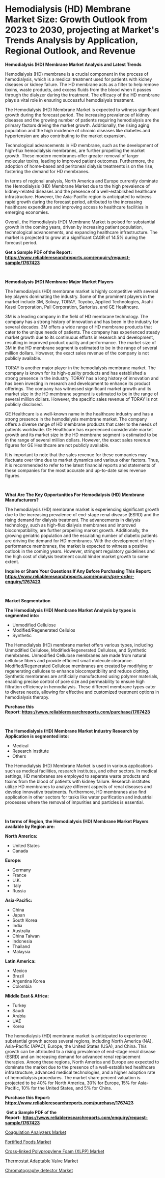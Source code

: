 <p><h1>Hemodialysis (HD) Membrane Market Size: Growth Outlook from 2023 to 2030, projecting at Market's Trends Analysis by Application, Regional Outlook, and Revenue</h1></p><p><strong>Hemodialysis (HD) Membrane Market Analysis and Latest Trends</strong></p>
<p><p>Hemodialysis (HD) membrane is a crucial component in the process of hemodialysis, which is a medical treatment used for patients with kidney diseases or kidney failure. The HD membrane acts as a filter to help remove toxins, waste products, and excess fluids from the blood when it passes through the dialyzer during the treatment. The efficacy of the HD membrane plays a vital role in ensuring successful hemodialysis treatment.</p><p>The Hemodialysis (HD) Membrane Market is expected to witness significant growth during the forecast period. The increasing prevalence of kidney diseases and the growing number of patients requiring hemodialysis are the primary factors driving the market growth. Additionally, the rising aging population and the high incidence of chronic diseases like diabetes and hypertension are also contributing to the market expansion.</p><p>Technological advancements in HD membrane, such as the development of high-flux hemodialysis membranes, are further propelling the market growth. These modern membranes offer greater removal of larger molecular toxins, leading to improved patient outcomes. Furthermore, the adoption of home-based and peritoneal dialysis treatments is on the rise, fostering the demand for HD membranes.</p><p>In terms of regional analysis, North America and Europe currently dominate the Hemodialysis (HD) Membrane Market due to the high prevalence of kidney-related diseases and the presence of a well-established healthcare infrastructure. However, the Asia-Pacific region is anticipated to witness rapid growth during the forecast period, attributed to the increasing healthcare expenditure and improving access to healthcare facilities in emerging economies.</p><p>Overall, the Hemodialysis (HD) Membrane Market is poised for substantial growth in the coming years, driven by increasing patient population, technological advancements, and expanding healthcare infrastructure. The market is projected to grow at a significant CAGR of 14.5% during the forecast period.</p></p>
<p><strong>Get a Sample PDF of the Report:&nbsp; <a href="https://www.reliableresearchreports.com/enquiry/request-sample/1767423">https://www.reliableresearchreports.com/enquiry/request-sample/1767423</a></strong></p>
<p>&nbsp;</p>
<p><strong>Hemodialysis (HD) Membrane Major Market Players</strong></p>
<p><p>The hemodialysis (HD) membrane market is highly competitive with several key players dominating the industry. Some of the prominent players in the market include 3M, Solvay, TORAY, Toyobo, Applied Technologies, Asahi Kasei Corporation, Pall Corporation, Sartorius, and GE Healthcare.</p><p>3M is a leading company in the field of HD membrane technology. The company has a strong history of innovation and has been in the industry for several decades. 3M offers a wide range of HD membrane products that cater to the unique needs of patients. The company has experienced steady market growth due to its continuous efforts in research and development, resulting in improved product quality and performance. The market size of 3M in the HD membrane segment is estimated to be in the range of several million dollars. However, the exact sales revenue of the company is not publicly available.</p><p>TORAY is another major player in the hemodialysis membrane market. The company is known for its high-quality products and has established a strong presence in the industry. TORAY has a long history of innovation and has been investing in research and development to enhance its product offerings. The company has witnessed significant market growth and its market size in the HD membrane segment is estimated to be in the range of several million dollars. However, the specific sales revenue of TORAY is not publicly disclosed.</p><p>GE Healthcare is a well-known name in the healthcare industry and has a strong presence in the hemodialysis membrane market. The company offers a diverse range of HD membrane products that cater to the needs of patients worldwide. GE Healthcare has experienced considerable market growth and its market size in the HD membrane segment is estimated to be in the range of several million dollars. However, the exact sales revenue figures for GE Healthcare are not publicly available.</p><p>It is important to note that the sales revenue for these companies may fluctuate over time due to market dynamics and various other factors. Thus, it is recommended to refer to the latest financial reports and statements of these companies for the most accurate and up-to-date sales revenue figures.</p></p>
<p>&nbsp;</p>
<p><strong>What Are The Key Opportunities For Hemodialysis (HD) Membrane Manufacturers?</strong></p>
<p><p>The hemodialysis (HD) membrane market is experiencing significant growth due to the increasing prevalence of end-stage renal disease (ESRD) and the rising demand for dialysis treatment. The advancements in dialysis technology, such as high-flux dialysis membranes and improved biocompatibility, are further propelling market growth. Additionally, the growing geriatric population and the escalating number of diabetic patients are driving the demand for HD membranes. With the development of high-performance membranes, the market is expected to witness a positive outlook in the coming years. However, stringent regulatory guidelines and the high cost of dialysis treatment could hinder market growth to some extent.</p></p>
<p><strong>Inquire or Share Your Questions If Any Before Purchasing This Report: <a href="https://www.reliableresearchreports.com/enquiry/pre-order-enquiry/1767423">https://www.reliableresearchreports.com/enquiry/pre-order-enquiry/1767423</a></strong></p>
<p>&nbsp;</p>
<p><strong>Market Segmentation</strong></p>
<p><strong>The Hemodialysis (HD) Membrane Market Analysis by types is segmented into:</strong></p>
<p><ul><li>Unmodified Cellulose</li><li>Modified/Regenerated Cellulos</li><li>Synthetic</li></ul></p>
<p><p>The Hemodialysis (HD) membrane market offers various types, including Unmodified Cellulose, Modified/Regenerated Cellulose, and Synthetic membranes. Unmodified Cellulose membranes are made from natural cellulose fibers and provide efficient small molecule clearance. Modified/Regenerated Cellulose membranes are created by modifying or regenerating cellulose to enhance biocompatibility and reduce clotting. Synthetic membranes are artificially manufactured using polymer materials, enabling precise control of pore size and permeability to ensure high filtration efficiency in hemodialysis. These different membrane types cater to diverse needs, allowing for effective and customized treatment options in hemodialysis therapy.</p></p>
<p><strong>Purchase this Report:&nbsp;<a href="https://www.reliableresearchreports.com/purchase/1767423">https://www.reliableresearchreports.com/purchase/1767423</a></strong></p>
<p>&nbsp;</p>
<p><strong>The Hemodialysis (HD) Membrane Market Industry Research by Application is segmented into:</strong></p>
<p><ul><li>Medical</li><li>Research Institute</li><li>Others</li></ul></p>
<p><p>The Hemodialysis (HD) Membrane Market is used in various applications such as medical facilities, research institutes, and other sectors. In medical settings, HD membranes are employed to separate waste products and toxins from the blood of patients with kidney failure. Research institutes utilize HD membranes to analyze different aspects of renal diseases and develop innovative treatments. Furthermore, HD membranes also find application in other sectors for tasks like water purification and industrial processes where the removal of impurities and particles is essential.</p></p>
<p>&nbsp;</p>
<p><strong>In terms of Region, the Hemodialysis (HD) Membrane Market Players available by Region are:</strong></p>
<p>
    <p> <strong> North America: </strong>
        <ul>
            <li>United States</li>
            <li>Canada</li>
        </ul>
        </p> 
    <p> <strong> Europe: </strong>
        <ul>
            <li>Germany</li>
            <li>France</li>
            <li>U.K.</li>
            <li>Italy</li>
            <li>Russia</li>
        </ul>
        </p> 
    <p> <strong> Asia-Pacific: </strong>
        <ul>
            <li>China</li>
            <li>Japan</li>
            <li>South Korea</li>
            <li>India</li>
            <li>Australia</li>
            <li>China Taiwan</li>
            <li>Indonesia</li>
            <li>Thailand</li>
            <li>Malaysia</li>
        </ul>
        </p> 
    <p> <strong> Latin America: </strong>
        <ul>
            <li>Mexico</li>
            <li>Brazil</li>
            <li>Argentina Korea</li>
            <li>Colombia</li>
        </ul>
        </p> 
    <p> <strong> Middle East & Africa: </strong>
        <ul>
            <li>Turkey</li>
            <li>Saudi</li>
            <li>Arabia</li>
            <li>UAE</li>
            <li>Korea</li>
        </ul>
    </p>
    </p>
<p><p>The hemodialysis (HD) membrane market is anticipated to experience substantial growth across several regions, including North America (NA), Asia-Pacific (APAC), Europe, the United States (USA), and China. This growth can be attributed to a rising prevalence of end-stage renal disease (ESRD) and an increasing demand for advanced renal replacement therapies. Among these regions, North America and Europe are expected to dominate the market due to the presence of a well-established healthcare infrastructure, advanced medical technologies, and a higher adoption rate of hemodialysis procedures. The market share percent valuation is projected to be 40% for North America, 30% for Europe, 15% for Asia-Pacific, 10% for the United States, and 5% for China.</p></p>
<p><strong>Purchase this Report: <a href="https://www.reliableresearchreports.com/purchase/1767423">https://www.reliableresearchreports.com/purchase/1767423</a></strong></p>
<p>&nbsp;<strong>Get a Sample PDF of the Report:&nbsp;&nbsp;<a href="https://www.reliableresearchreports.com/enquiry/request-sample/1767423">https://www.reliableresearchreports.com/enquiry/request-sample/1767423</a></strong></p>
<p><strong></strong></p>
<p><p><a href="https://www.linkedin.com/pulse/coagulation-analyzers-market-research-report-provides-thorough-d5pde/">Coagulation Analyzers Market</a></p><p><a href="https://medium.com/@melissaarnold2022/fortified-foods-market-size-reveals-the-best-marketing-channels-in-global-industry-5b3bbf5be4f9">Fortified Foods Market</a></p><p><a href="https://medium.com/@heatherhall44/cross-linked-polypropylene-foam-xlpp-market-exploring-market-share-market-trends-and-future-0c29153e259b">Cross-linked Polypropylene Foam (XLPP) Market</a></p><p><a href="https://github.com/rahu1501/Market-Research-Report-List-1/blob/main/thermostat-adaptable-valve-market.md">Thermostat Adaptable Valve Market</a></p><p><a href="https://www.linkedin.com/pulse/chromatography-detector-market-share-amp-new-trends-analysis-8rnde/">Chromatography detector Market</a></p></p>